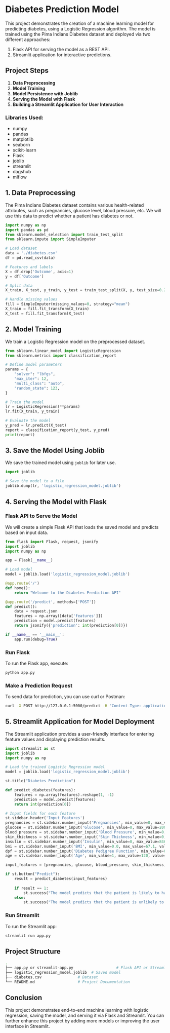 
# Diabetes Prediction Model

This project demonstrates the creation of a machine learning model for predicting diabetes, using a Logistic Regression algorithm. The model is trained using the Pima Indians Diabetes dataset and deployed via two different approaches:
1. Flask API for serving the model as a REST API.
2. Streamlit application for interactive predictions.

## Project Steps
1. **Data Preprocessing**
2. **Model Training**
3. **Model Persistence with Joblib**
4. **Serving the Model with Flask**
5. **Building a Streamlit Application for User Interaction**

### Libraries Used:
- numpy
- pandas
- matplotlib
- seaborn
- scikit-learn
- Flask
- joblib
- streamlit
- dagshub
- mlflow

## 1. Data Preprocessing

The Pima Indians Diabetes dataset contains various health-related attributes, such as pregnancies, glucose level, blood pressure, etc. We will use this data to predict whether a patient has diabetes or not.

```python
import numpy as np
import pandas as pd
from sklearn.model_selection import train_test_split
from sklearn.impute import SimpleImputer

# Load dataset
data = './diabetes.csv'
df = pd.read_csv(data)

# Features and labels
X = df.drop('Outcome', axis=1)
y = df['Outcome']

# Split data
X_train, X_test, y_train, y_test = train_test_split(X, y, test_size=0.2, random_state=10)

# Handle missing values
fill = SimpleImputer(missing_values=0, strategy="mean")
X_train = fill.fit_transform(X_train)
X_test = fill.fit_transform(X_test)
```

## 2. Model Training

We train a Logistic Regression model on the preprocessed dataset.

```python
from sklearn.linear_model import LogisticRegression
from sklearn.metrics import classification_report

# Define model parameters
params = {
    "solver": "lbfgs",
    "max_iter": 12,
    "multi_class": "auto",
    "random_state": 123,
}

# Train the model
lr = LogisticRegression(**params)
lr.fit(X_train, y_train)

# Evaluate the model
y_pred = lr.predict(X_test)
report = classification_report(y_test, y_pred)
print(report)
```

## 3. Save the Model Using Joblib

We save the trained model using `joblib` for later use.

```python
import joblib

# Save the model to a file
joblib.dump(lr, 'logistic_regression_model.joblib')
```

## 4. Serving the Model with Flask

### Flask API to Serve the Model

We will create a simple Flask API that loads the saved model and predicts based on input data.

```python
from flask import Flask, request, jsonify
import joblib
import numpy as np

app = Flask(__name__)

# Load model
model = joblib.load('logistic_regression_model.joblib')

@app.route('/')
def home():
    return "Welcome to the Diabetes Prediction API"

@app.route('/predict', methods=['POST'])
def predict():
    data = request.json
    features = np.array([data['features']])
    prediction = model.predict(features)
    return jsonify({'prediction': int(prediction[0])})

if __name__ == '__main__':
    app.run(debug=True)
```

### Run Flask

To run the Flask app, execute:

```bash
python app.py
```

### Make a Prediction Request

To send data for prediction, you can use curl or Postman:

```bash
curl -X POST http://127.0.0.1:5000/predict -H "Content-Type: application/json" -d '{"features": [5,116,74,0,0,25.6,0.201,30]}'
```

## 5. Streamlit Application for Model Deployment

The Streamlit application provides a user-friendly interface for entering feature values and displaying prediction results.

```python
import streamlit as st
import joblib
import numpy as np

# Load the trained Logistic Regression model
model = joblib.load('logistic_regression_model.joblib')

st.title("Diabetes Prediction")

def predict_diabetes(features):
    features = np.array(features).reshape(1, -1)
    prediction = model.predict(features)
    return int(prediction[0])

# Input fields for each feature
st.sidebar.header('Input Features')
pregnancies = st.sidebar.number_input('Pregnancies', min_value=0, max_value=20, value=1)
glucose = st.sidebar.number_input('Glucose', min_value=0, max_value=200, value=120)
blood_pressure = st.sidebar.number_input('Blood Pressure', min_value=0, max_value=122, value=70)
skin_thickness = st.sidebar.number_input('Skin Thickness', min_value=0, max_value=99, value=20)
insulin = st.sidebar.number_input('Insulin', min_value=0, max_value=846, value=80)
bmi = st.sidebar.number_input('BMI', min_value=0.0, max_value=67.1, value=25.0)
dpf = st.sidebar.number_input('Diabetes Pedigree Function', min_value=0.0, max_value=2.5, value=0.5)
age = st.sidebar.number_input('Age', min_value=1, max_value=120, value=30)

input_features = [pregnancies, glucose, blood_pressure, skin_thickness, insulin, bmi, dpf, age]

if st.button("Predict"):
    result = predict_diabetes(input_features)
    
    if result == 1:
        st.success("The model predicts that the patient is likely to have diabetes.")
    else:
        st.success("The model predicts that the patient is unlikely to have diabetes.")
```

### Run Streamlit

To run the Streamlit app:

```bash
streamlit run app.py
```

## Project Structure

```bash
.
├── app.py or streamlit-app.py                   # Flask API or Streamlit app
├── logistic_regression_model.joblib  # Saved model
├── diabetes.csv                # Dataset
└── README.md                   # Project Documentation
```

## Conclusion

This project demonstrates end-to-end machine learning with logistic regression, saving the model, and serving it via Flask and Streamlit. You can further enhance this project by adding more models or improving the user interface in Streamlit.
